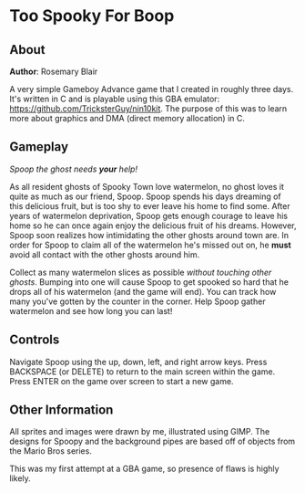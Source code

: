 # Too Spooky For Boop

## About 

**Author**: Rosemary Blair

A very simple Gameboy Advance game that I created in roughly three days.
It's written in C and is playable using this GBA emulator: https://github.com/TricksterGuy/nin10kit.
The purpose of this was to learn more about graphics and DMA (direct memory allocation) in C.

## Gameplay

*Spoop the ghost needs **your** help!*

As all resident ghosts of Spooky Town love watermelon, no ghost loves it quite as much as our friend, Spoop.
Spoop spends his days dreaming of this delicious fruit, but is too shy to ever leave his home to find some.
After years of watermelon deprivation, Spoop gets enough courage to leave his home so he can once again enjoy
the delicious fruit of his dreams. However, Spoop soon realizes how intimidating the other ghosts around town
are. In order for Spoop to claim all of the watermelon he's missed out on, he **must** avoid all contact with
the other ghosts around him. 

Collect as many watermelon slices as possible *without touching other ghosts*. Bumping into one will cause
Spoop to get spooked so hard that he drops all of his watermelon (and the game will end). You can track how
many you've gotten by the counter in the corner. Help Spoop gather watermelon and see how long you can last!

## Controls

Navigate Spoop using the up, down, left, and right arrow keys.
Press BACKSPACE (or DELETE) to return to the main screen within the game.
Press ENTER on the game over screen to start a new game.

## Other Information
 
All sprites and images were drawn by me, illustrated using GIMP.
The designs for Spoopy and the background pipes are based off of objects from the Mario Bros series.

This was my first attempt at a GBA game, so presence of flaws is highly likely.




